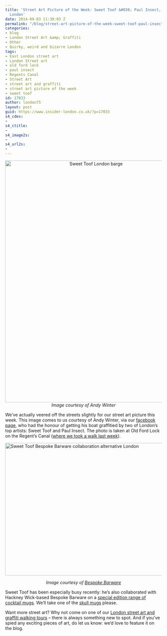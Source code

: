 ```yaml
---
title: 'Street Art Picture of the Week: Sweet Toof &#038; Paul Insect, Old Ford Lock,
  London'
date: 2014-09-03 11:30:03 Z
permalink: "/blog/street-art-picture-of-the-week-sweet-toof-paul-insect-old-ford-lock-london/"
categories:
- blog
- London Street Art &amp; Graffiti
- Other
- Quirky, weird and bizarre London
tags:
- East London street art
- London Street art
- old ford lock
- paul insect
- Regents Canal
- Street Art
- street art and graffiti
- street art picture of the week
- sweet toof
id: 17033
author: london75
layout: post
guid: https://www.insider-london.co.uk/?p=17033
s4_cdes:
- 
s4_ctitle:
- 
s4_image2s:
- 
s4_url2s:
- 
---
```


<p style="text-align: center;">
  <a href="/wp-content/uploads/2014/08/Sweet-Toof-barge.jpg"><img class="size-full wp-image-18526 aligncenter" src="/wp-content/uploads/2014/08/Sweet-Toof-barge.jpg" alt="Sweet Toof London barge" width="569" height="776" /></a><em>Image courtesy of Andy Winter </em>
</p>

We&#8217;ve actually veered off the streets slightly for our street art picture this week. This image comes to us courtesy of Andy Winter, via our <a href="https://www.facebook.com/insiderlondon" target="_blank">facebook page</a>, who had the honour of getting his boat graffitied by two of London&#8217;s top artists: Sweet Toof and Paul Insect. The photo is taken at Old Ford Lock on the Regent&#8217;s Canal (<a href="/the-regents-canal-in-kings-cross-past-present-and-future/" target="_blank">where we took a walk last week</a>).

[<img class="aligncenter wp-image-20950 size-full" src="/wp-content/uploads/2014/08/BB-ST-Progress-shot-14.jpg" alt="Sweet Toof Bespoke Barware collaboration alternative London" width="569" height="425" />](/wp-content/uploads/2014/08/BB-ST-Progress-shot-14.jpg)

<p style="text-align: center;">
  <em>Image courtesy of <a href="http://www.bespokebarware.com/" target="_blank">Bespoke Barware</a></em>
</p>

Sweet Toof has been especially busy recently: he&#8217;s also collaborated with Hackney Wick-based Bespoke Barware on a <a href="http://www.bespokebarware.com/news/sweet-toof-special-editions/" target="_blank">special edition range of cocktail mugs</a>. We&#8217;ll take one of the <a href="http://www.bespokebarware.com/shop/sweet-toof-skull-mug/" target="_blank">skull mugs</a> please.

Want more street art? Why not come on one of our <a href="https://www.insider-london.co.uk/tours/street-art-tour-london/" target="_blank">London street art and graffiti walking tours</a> &#8211; there is always something new to spot. And if you&#8217;ve spied any exciting pieces of art, do let us know: we&#8217;d love to feature it on the blog.
